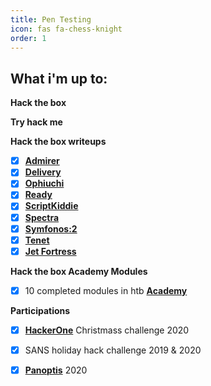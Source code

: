```yaml
---
title: Pen Testing
icon: fas fa-chess-knight
order: 1
---
```

<h2 data-toc-skip>What i'm up to:</h2> 

**Hack the box**

<script src="https://www.hackthebox.eu/badge/12253"></script>

**Try hack me**

<script src="https://tryhackme.com/badge/5911"></script>

**Hack the box writeups**
- [x] [**Admirer**](https://drive.google.com/file/d/1xeAGqCCgDq73W5jk7g0FGkMjdkSY7oQ7/view?usp=sharing)
- [x] [**Delivery**](https://drive.google.com/file/d/1slfJGeqfZVIqTFUS8RVsffNvJcmWaVum/view?usp=sharing)
- [x] [**Ophiuchi**](https://drive.google.com/file/d/1HKfLGvzUgt5d_bldq7zqabbRyGXAMg35/view?usp=sharing)
- [x] [**Ready**](https://drive.google.com/file/d/1q2jjZtYZ50u_XIw_kAhUcI2lRa7fnRrv/view?usp=sharing)
- [x] [**ScriptKiddie**](https://drive.google.com/file/d/1iaCqeqaWJ3hoGWT1nqJokACdPb6RCJjA/view?usp=sharing)
- [x] [**Spectra**](https://drive.google.com/file/d/1pxGJO7CvHxaOFSkay59qBqf-o4e4Sj5P/view?usp=sharing)
- [x] [**Symfonos:2**](https://drive.google.com/file/d/1XeoNDVoNxqg2CYwVxpgZobBxbOZlEyaO/view?usp=sharing)
- [x] [**Tenet**](https://drive.google.com/file/d/1ZEZpMJysA-V-RhLNOCbEd43BBwv-Oq-M/view?usp=sharing)
- [x] [**Jet Fortress**]()

**Hack the box Academy Modules**
- [x] 10 completed modules in htb [**Academy**](https://drive.google.com/file/d/1XSIA2HISxLggPuUaMeACUAv0nycR6LKc/view?usp=sharing)

**Participations**
- [x] [**HackerOne**](https://drive.google.com/file/d/1O7l6H-XBDTC16DuphLTF-Ovh8N0ShIaa/view?usp=sharing) Christmass challenge 2020
- [x] SANS holiday hack challenge 2019 & 2020
- [x] [**Panoptis**](https://drive.google.com/file/d/18ivhKsH4Ck9p7WGIabkTA45v5i_vYEA0/view?usp=sharing) 2020

